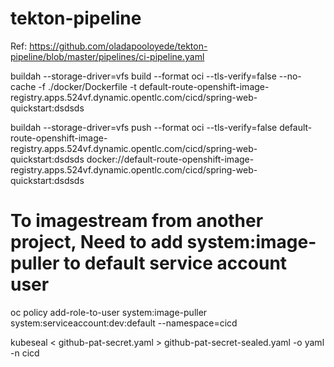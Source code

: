 # tekton-pipeline
Ref: https://github.com/oladapooloyede/tekton-pipeline/blob/master/pipelines/ci-pipeline.yaml


buildah --storage-driver=vfs build --format oci --tls-verify=false --no-cache -f ./docker/Dockerfile  -t default-route-openshift-image-registry.apps.524vf.dynamic.opentlc.com/cicd/spring-web-quickstart:dsdsds

buildah --storage-driver=vfs push --format oci --tls-verify=false default-route-openshift-image-registry.apps.524vf.dynamic.opentlc.com/cicd/spring-web-quickstart:dsdsds docker://default-route-openshift-image-registry.apps.524vf.dynamic.opentlc.com/cicd/spring-web-quickstart:dsdsds

# To imagestream from another project, Need to add system:image-puller to default service account user
oc policy add-role-to-user system:image-puller system:serviceaccount:dev:default --namespace=cicd


kubeseal < github-pat-secret.yaml  > github-pat-secret-sealed.yaml  -o yaml -n cicd
